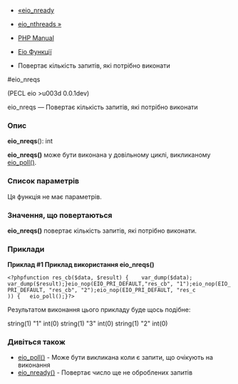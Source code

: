 - [«eio_nready](function.eio-nready.md)
- [eio_nthreads »](function.eio-nthreads.md)

- [PHP Manual](index.md)
- [Eio Функції](ref.eio.md)
- Повертає кількість запитів, які потрібно виконати

#eio_nreqs

(PECL eio \>u003d 0.0.1dev)

eio_nreqs — Повертає кількість запитів, які потрібно виконати

### Опис

**eio_nreqs**(): int

**eio_nreqs()** може бути виконана у довільному циклі, викликаному
[eio_poll()](function.eio-poll.md).

### Список параметрів

Ця функція не має параметрів.

### Значення, що повертаються

**eio_nreqs()** повертає кількість запитів, які потрібно виконати.

### Приклади

**Приклад #1 Приклад використання **eio_nreqs()****

` <?phpfunction res_cb($data, $result) {    var_dump($data); var_dump($result);}eio_nop(EIO_PRI_DEFAULT,"res_cb", "1");eio_nop(EIO_PRI_DEFAULT, "res_cb", "2");eio_nop(EIO_PRI_DEFAULT, "res_c )) {   eio_poll();}?> `

Результатом виконання цього прикладу буде щось подібне:

string(1) "1"
int(0)
string(1) "3"
int(0)
string(1) "2"
int(0)

### Дивіться також

- [eio_poll()](function.eio-poll.md) - Може бути викликана коли
є запити, що очікують на виконання
- [eio_nready()](function.eio-nready.md) - Повертає число ще не
оброблених запитів

